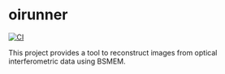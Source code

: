 # oirunner

[![CI](https://github.com/jsy1001/oirunner/actions/workflows/ci.yml/badge.svg)](https://github.com/jsy1001/oirunner/actions/workflows/ci.yml)

This project provides a tool to reconstruct images from optical
interferometric data using BSMEM.
